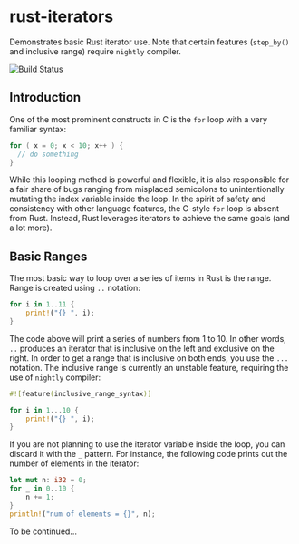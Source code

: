 # rust-iterators
Demonstrates basic Rust iterator use. Note that certain features (`step_by()` and inclusive range) require `nightly` compiler.

[![Build Status](https://travis-ci.org/rustomax/rust-iterators.svg?branch=master)](https://travis-ci.org/rustomax/rust-iterators)


## Introduction

One of the most prominent constructs in C is the `for` loop with a very familiar syntax:

```c
for ( x = 0; x < 10; x++ ) {
  // do something
}
```

While this looping method is powerful and flexible, it is also responsible for a fair share of bugs ranging from misplaced semicolons to unintentionally mutating the index variable inside the loop. In the spirit of safety and consistency with other language features, the C-style `for` loop is absent from Rust. Instead, Rust leverages iterators to achieve the same goals (and a lot more).

## Basic Ranges

The most basic way to loop over a series of items in Rust is the range. Range is created using `..` notation:

```rust
for i in 1..11 {
    print!("{} ", i);
}
```

 The code above will print a series of numbers from 1 to 10. In other words, `..` produces an iterator that is inclusive on the left and exclusive on the right. In order to get a range that is inclusive on both ends, you use the `...` notation. The inclusive range is currently an unstable feature, requiring the use of `nightly` compiler:

```rust
#![feature(inclusive_range_syntax)]

for i in 1...10 {
    print!("{} ", i);
}
```

If you are not planning to use the iterator variable inside the loop, you can discard it with the `_` pattern. For instance, the following code prints out the number of elements in the iterator:

```rust
let mut n: i32 = 0;
for _ in 0..10 {
    n += 1;
}
println!("num of elements = {}", n);
```

To be continued...
